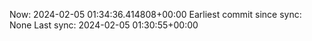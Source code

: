 Now: 2024-02-05 01:34:36.414808+00:00 Earliest commit since sync: None Last sync: 2024-02-05 01:30:55+00:00
